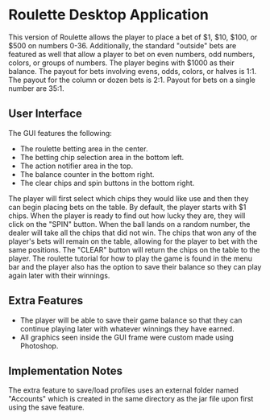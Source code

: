 # Roulette Desktop Application
This version of Roulette allows the player to place a bet of $1, $10, $100,
or $500 on numbers 0-36. Additionally, the standard "outside" bets are
featured as well that allow a player to bet on even numbers, odd numbers,
colors, or groups of numbers. The player begins with $1000 as their balance.
The payout for bets involving evens, odds, colors, or halves is 1:1. The
payout for the column or dozen bets is 2:1. Payout for bets on a single
number are 35:1.

## User Interface
The GUI features the following:
- The roulette betting area in the center.
- The betting chip selection area in the bottom left.
- The action notifier area in the top.
- The balance counter in the bottom right.
- The clear chips and spin buttons in the bottom right.

The player will first select which chips they would like use and then they
can begin placing bets on the table. By default, the player starts with $1
chips. When the player is ready to find out how lucky they are, they will
click on the "SPIN" button. When the ball lands on a random number, the
dealer will take all the chips that did not win. The chips that won any of
the player's bets will remain on the table, allowing for the player to bet
with the same positions. The "CLEAR" button will return the chips on the
table to the player. The roulette tutorial for how to play the game is found
in the menu bar and the player also has the option to save their balance so
they can play again later with their winnings.

## Extra Features
- The player will be able to save their game balance so that they can
  continue playing later with whatever winnings they have earned.
- All graphics seen inside the GUI frame were custom made using Photoshop.

## Implementation Notes
The extra feature to save/load profiles uses an external folder named
"Accounts" which is created in the same directory as the jar file upon
first using the save feature.

